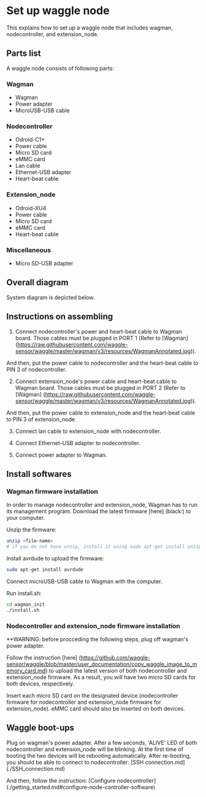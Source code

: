 # Set up waggle node
This explains how to set up a waggle node that includes wagman, nodecontroller, and extension_node.

## Parts list
A waggle node consists of following parts:

### Wagman
 * Wagman
 * Power adapter
 * MicroUSB-USB cable

### Nodecontroller
 * Odroid-C1+
 * Power cable
 * Micro SD card
 * eMMC card
 * Lan cable
 * Ethernet-USB adapter
 * Heart-beat cable
 
### Extension_node
 * Odroid-XU4
 * Power cable
 * Micro SD card
 * eMMC card
 * Heart-beat cable

### Miscellaneous
 * Micro SD-USB adapter

## Overall diagram
System diagram is depicted below. 

## Instructions on assembling
1) Connect nodecontroller's power and heart-beat cable to Wagman board. Those cables must be plugged in PORT 1 (Refer to [Wagman] (https://raw.githubusercontent.com/waggle-sensor/waggle/master/wagman/v3/resources/WagmanAnnotated.jpg)).

And then, put the power cable to nodecontroller and the heart-beat cable to PIN 3 of nodecontroller.

2) Connect extension_node's power cable and heart-beat cable to Wagman board. Those cables must be plugged in PORT 2 (Refer to [Wagman] (https://raw.githubusercontent.com/waggle-sensor/waggle/master/wagman/v3/resources/WagmanAnnotated.jpg)).

And then, put the power cable to extension_node and the heart-beat cable to PIN 3 of extension_node.

3) Connect lan cable to extension_node with nodecontroller.

4) Connect Ethernet-USB adapter to nodecontroller.

5) Connect power adapter to Wagman.

## Install softwares

### Wagman firmware installation
In order to manage nodecontroller and extension_node, Wagman has to run its management program. Download the latest firmware [here] (black:) to your computer.

Unzip the firmware:

```bash
unzip <file-name>
# if you do not have unzip, install it using sudo apt-get install unzip
```

Install avrdude to upload the firmware:

```bash
sudo apt-get install avrdude
```

Connect microUSB-USB cable to Wagman with the computer.

Run install.sh:

```bash
cd wagman_init
./install.sh
```

### Nodecontroller and extension_node firmware installation

**WARNING: before procceding the following steps, plug off wagman's power adapter.

Follow the instruction [here] (https://github.com/waggle-sensor/waggle/blob/master/user_documentation/copy_waggle_image_to_memory_card.md) to upload the latest version of both nodecontroller and extension_node firmware. As a result, you will have two micro SD cards for both devices, respectively.

Insert each micro SD card on the designated device (nodecontroller firmware for nodecontroller and extension_node firmware for extension_node). eMMC card should also be inserted on both devices.

## Waggle boot-ups

Plug on wagman's power adapter. After a few seconds, 'ALIVE' LED of both nodecontroller and extension_node will be blinking. At the first time of booting the two devices will be rebooting automatically. After re-booting, you should be able to connect to nodecontroller:
[SSH connection.md] (./SSH_connection.md)

And then, follow the instruction:
[Configure nodecontroller] (./getting_started.md#configure-node-controller-software)

